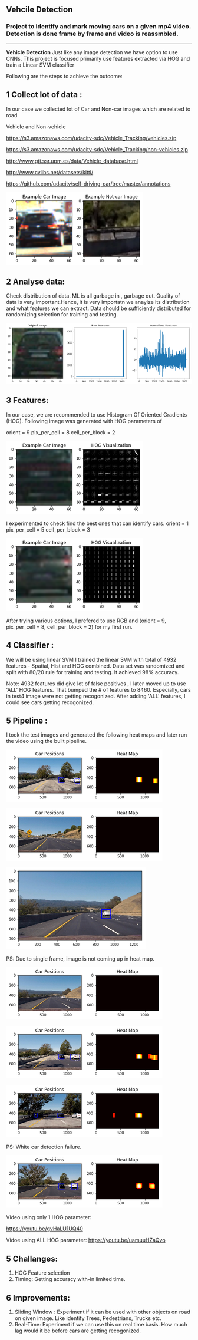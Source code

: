 ## Vehcile Detection
### Project to identify and mark moving cars on a given mp4 video. Detection is done frame by frame and video is reassmbled.
---

**Vehicle Detection**
Just like any image detection we have option to use CNNs. This project is focused primarily use features extracted via HOG and train a Linear SVM classifier

Following are the steps to achieve the outcome:

## 1 Collect lot of data : 

In our case we collected lot of Car and Non-car images which are related to road

Vehicle and Non-vehicle

https://s3.amazonaws.com/udacity-sdc/Vehicle_Tracking/vehicles.zip

https://s3.amazonaws.com/udacity-sdc/Vehicle_Tracking/non-vehicles.zip

http://www.gti.ssr.upm.es/data/Vehicle_database.html

http://www.cvlibs.net/datasets/kitti/

https://github.com/udacity/self-driving-car/tree/master/annotations

![picture](car_nocar.png)


## 2 Analyse data: 

Check distribution of data. ML is all garbage in , garbage out. Quality of data is very important.Hence, it is very importatn we anaylze its distribution and what features we can extract. Data should be sufficiently distributed for randomizing selection for training and testing.

![picture](normalized_feature.png)

## 3 Features: 

In our case, we are recommended to use Histogram Of Oriented Gradients (HOG). Following image was generated with HOG parameters of

orient = 9
pix_per_cell = 8
cell_per_block = 2

![picture](hog_vis.png)

I experimented to check find the best ones that can identify cars.
orient = 1
pix_per_cell = 5
cell_per_block = 3

![picture](orient1.png)

After trying various options, I prefered to use RGB and (orient = 9, pix_per_cell = 8, cell_per_block = 2) for my first run.

## 4 Classifier :

We will be using linear SVM
I trained the linear SVM with total of 4932 features - Spatial, Hist and HOG combined. Data set was randomized and split with 80/20 rule for training and testing. It achieved 98% accuracy. 

Note: 4932 features did give lot of false positives , I later moved up to use 'ALL' HOG features. That bumped the # of features to 8460. Especially, cars in test4 image were not getting recogonized. After adding 'ALL' features, I could see cars getting recogonized. 

## 5 Pipeline : 
I took the test images and generated the following heat maps and later run the video using the built pipeline.

![picture](test1_h.png)

![picture](test2_h.png)

![picture](test3.png)

PS: Due to single frame, image is not coming up in heat map.

![picture](test3_h.png)


![picture](test4_h.png)

![picture](test5_h.png)

PS: White car detection failure.

![picture](test6_h.png)

Video using only 1 HOG parameter:

https://youtu.be/gvHaLU1UQ40

Vidoe using ALL HOG parameter:
https://youtu.be/uamuuHZaQvo


## 5 Challanges:
1. HOG Feature selection
2. Timing: Getting accuracy with-in limited time.

## 6 Improvements: 
1. Sliding Window : Experiment if it can be used with other objects on road on given image. Like identify Trees, Pedestrians, Trucks etc. 
2. Real-Time: Experiment if we can use this on real time basis. How much lag would it be before cars are getting recogonized.
